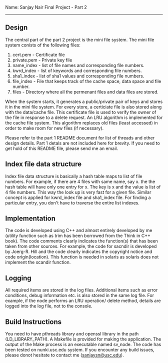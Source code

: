 Name: Sanjay Nair
Final Project - Part 2
****************************

Design
------
The central part of the part 2 project is the mini file system. The mini file system conists of the following files:

1. cert.pem		- Certificate file
2. private.pem          - Private key file
3. name_index           - list of file names and corresponding file numbers.
4. kwrd_index		- list of keywords and corresponding file numbers.
5. sha1_index		- list of sha1 values and corresponding file numbers.
6. file_index 		- File that keeps track of the cache space, data space and file number.
7. files                - Directory where all the permenant files and data files are stored.

When the system starts, it generates a public/private pair of keys and stores it in the mini file system. For every store, a certiciate file is also stored along with the data/cache file. This certificate file is used to verify the owner of the file in response to a delete request. An LRU algorithm is implemented for the cache file system. This algorithm replaces old files (least accessed) in order to make room for new files (if necessary).

Please refer to the part 1 README document for list of threads and other design details. Part 1 detals are not included here for brevity. If you need to get hold of this README file, please send me an email.

Index file data structure
-------------------------
Index file data structure is basically a hash table maps to list of file numbers. For example, if there are 4 files with same name, say x. the the hash table will have only one entry for x. The key is x and the value is list of 4 file numbers. This way the look up is very fast for a given file. Similar concept is applied for kwrd_index file and sha1_index file. For finding a particular entry, you don't have to traverse the entire list indexes.

Implementation
-------------
The code is developed using C++ and almost entirely developed by me (utility function such as trim has been borrowed from the Think in C++ book). The code comments clearly indicates the function(s) that has been taken from other sources. For example, the code for sacndir is developed by Joerg-R. Hill and the code clearly indicates the copyright notice and code origin(location). This function is needed in solaris as solaris does not implement the scandir function. 

Logging
-------
All required items are stored in the log files. Additional items such as error conditions, debug information etc. is also stored in the same log file. For example, if the node performs an LRU operation/ delete method, details are logged into the log file, not to the console. 

Build Instructions
------------------
You need to have pthreads library and openssl library in the path (LD_LIBRARY_PATH). A Makefile is provided for making the application. The output of the Make process is an executable named sv_node. The code has been tested on nunki.usc.edu system.
If you encounter any build issues, please donot hesitate to contact me (sanjaysn@usc.edu).

